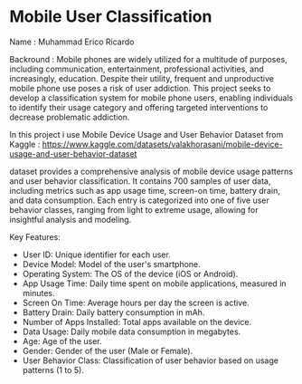 # Mobile User Classification
Name : Muhammad Erico Ricardo

Backround : Mobile phones are widely utilized for a multitude of purposes, including communication, entertainment, professional activities, and increasingly, education. Despite their utility, frequent and unproductive mobile phone use poses a risk of user addiction. This project seeks to develop a classification system for mobile phone users, enabling individuals to identify their usage category and offering targeted interventions to decrease problematic addiction.

In this project i use Mobile Device Usage and User Behavior Dataset from Kaggle :
https://www.kaggle.com/datasets/valakhorasani/mobile-device-usage-and-user-behavior-dataset

dataset provides a comprehensive analysis of mobile device usage patterns and user behavior classification. It contains 700 samples of user data, including metrics such as app usage time, screen-on time, battery drain, and data consumption. Each entry is categorized into one of five user behavior classes, ranging from light to extreme usage, allowing for insightful analysis and modeling.

Key Features:

- User ID: Unique identifier for each user.
- Device Model: Model of the user's smartphone.
- Operating System: The OS of the device (iOS or Android).
- App Usage Time: Daily time spent on mobile applications, measured in minutes.
- Screen On Time: Average hours per day the screen is active.
- Battery Drain: Daily battery consumption in mAh.
- Number of Apps Installed: Total apps available on the device.
- Data Usage: Daily mobile data consumption in megabytes.
- Age: Age of the user.
- Gender: Gender of the user (Male or Female).
- User Behavior Class: Classification of user behavior based on usage patterns (1 to 5).